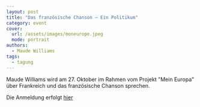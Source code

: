 ```yaml
---
layout: post
title: "Das französische Chanson – Ein Politikum"
category: event
cover:
  url: /assets/images/moneurope.jpeg
  mode: portrait
authors:
  - Maude Williams
tags:
  - tagung
---
```


Maude Williams wird am 27. Oktober im Rahmen vom Projekt "Mein Europa" über Frankreich und das französische Chanson sprechen.

<!-- more -->

Die Anmeldung erfolgt [hier](https://www.europedirect-aachen.de/component/eventbooking/mein-europa/mein-europa-frankreich)
